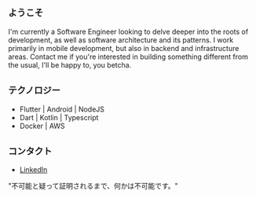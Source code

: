 ## `ようこそ`

I'm currently a Software Engineer looking to delve deeper into the roots of development, as well as software architecture and its patterns. I work primarily in mobile development, but also in backend and infrastructure areas. Contact me if you're interested in building something different from the usual, I'll be happy to, you betcha.

## `テクノロジー`

- Flutter | Android | NodeJS
- Dart | Kotlin | Typescript
- Docker | AWS

## `コンタクト`

- [LinkedIn](https://www.linkedin.com/in/luizgasp/)

"不可能と疑って証明されるまで、何かは不可能です。"
